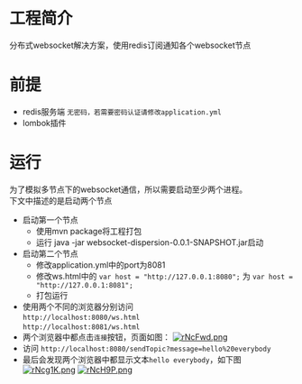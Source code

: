 # 工程简介
分布式websocket解决方案，使用redis订阅通知各个websocket节点


# 前提
- redis服务端 `无密码，若需要密码认证请修改application.yml`
- lombok插件

# 运行
为了模拟多节点下的websocket通信，所以需要启动至少两个进程。<br>
下文中描述的是启动两个节点

- 启动第一个节点
    - 使用mvn package将工程打包
    - 运行 java -jar websocket-dispersion-0.0.1-SNAPSHOT.jar启动
- 启动第二个节点
    - 修改application.yml中的port为8081
    - 修改ws.html中的 `var host = "http://127.0.0.1:8080";` 为 ``var host = "http://127.0.0.1:8081";``
    - 打包运行
- 使用两个不同的浏览器分别访问<br>
`http://localhost:8080/ws.html`<br>
`http://localhost:8081/ws.html`
- 两个浏览器中都点击`连接`按钮，页面如图：
[![rNcFwd.png](https://s3.ax1x.com/2020/12/19/rNcFwd.png)](https://imgchr.com/i/rNcFwd)
- 访问 `http://localhost:8080/sendTopic?message=hello%20everybody`
- 最后会发现两个浏览器中都显示文本`hello everybody`，如下图
[![rNcg1K.png](https://s3.ax1x.com/2020/12/19/rNcg1K.png)](https://imgchr.com/i/rNcg1K)
[![rNcH9P.png](https://s3.ax1x.com/2020/12/19/rNcH9P.png)](https://imgchr.com/i/rNcH9P)


